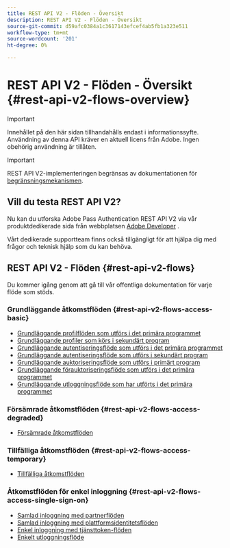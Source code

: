 ```yaml
---
title: REST API V2 - Flöden - Översikt
description: REST API V2 - Flöden - Översikt
source-git-commit: d59afc0384a1c3617143efcef4ab5fb1a323e511
workflow-type: tm+mt
source-wordcount: '201'
ht-degree: 0%

---
```



# REST API V2 - Flöden - Översikt {#rest-api-v2-flows-overview}

>[!IMPORTANT]
>
> Innehållet på den här sidan tillhandahålls endast i informationssyfte. Användning av denna API kräver en aktuell licens från Adobe. Ingen obehörig användning är tillåten.

>[!IMPORTANT]
>
> REST API V2-implementeringen begränsas av dokumentationen för [begränsningsmekanismen](/help/authentication/throttling-mechanism.md).

## Vill du testa REST API V2?

Nu kan du utforska Adobe Pass Authentication REST API V2 via vår produktdedikerade sida från webbplatsen [Adobe Developer](https://developer.adobe.com/adobe-pass/) .

Vårt dedikerade supportteam finns också tillgängligt för att hjälpa dig med frågor och teknisk hjälp som du kan behöva.

## REST API V2 - Flöden {#rest-api-v2-flows}

Du kommer igång genom att gå till vår offentliga dokumentation för varje flöde som stöds.

### Grundläggande åtkomstflöden {#rest-api-v2-flows-access-basic}

* [Grundläggande profilflöden som utförs i det primära programmet](./basic-access-flows/rest-api-v2-basic-profiles-primary-application-flow.md)
* [Grundläggande profiler som körs i sekundärt program](./basic-access-flows/rest-api-v2-basic-profiles-secondary-application-flow.md)
* [Grundläggande autentiseringsflöde som utförs i det primära programmet](./basic-access-flows/rest-api-v2-basic-authentication-primary-application-flow.md)
* [Grundläggande autentiseringsflöde som utförs i sekundärt program](./basic-access-flows/rest-api-v2-basic-authentication-secondary-application-flow.md)
* [Grundläggande auktoriseringsflöde som utförs i primärt program](./basic-access-flows/rest-api-v2-basic-authorization-primary-application-flow.md)
* [Grundläggande förauktoriseringsflöde som utförs i det primära programmet](./basic-access-flows/rest-api-v2-basic-preauthorization-primary-application-flow.md)
* [Grundläggande utloggningsflöde som har utförts i det primära programmet](./basic-access-flows/rest-api-v2-basic-logout-primary-application-flow.md)

### Försämrade åtkomstflöden {#rest-api-v2-flows-access-degraded}

* [Försämrade åtkomstflöden](./degraded-access-flows/rest-api-v2-access-degraded-flows.md)

### Tillfälliga åtkomstflöden {#rest-api-v2-flows-access-temporary}

* [Tillfälliga åtkomstflöden](./temporary-access-flows/rest-api-v2-access-temporary-flows.md)

### Åtkomstflöden för enkel inloggning {#rest-api-v2-flows-access-single-sign-on}

* [Samlad inloggning med partnerflöden](./single-sign-on-access-flows/rest-api-v2-single-sign-on-partner-flows.md)
* [Samlad inloggning med plattformsidentitetsflöden](./single-sign-on-access-flows/rest-api-v2-single-sign-on-platform-identity-flows.md)
* [Enkel inloggning med tjänsttoken-flöden](./single-sign-on-access-flows/rest-api-v2-single-sign-on-service-token-flows.md)
* [Enkelt utloggningsflöde](./single-sign-on-access-flows/rest-api-v2-single-sign-on-logout-flow.md)
